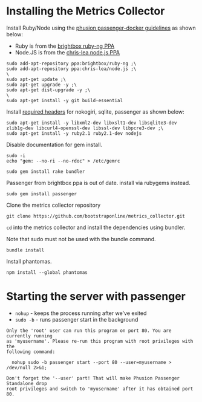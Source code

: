 # Installing the Metrics Collector

Install Ruby/Node using the [phusion passenger-docker guidelines](https://github.com/phusion/passenger-docker) as shown below:

- Ruby is from the    [brightbox ruby-ng PPA](https://launchpad.net/~brightbox/+archive/ubuntu/ruby-ng)
- Node.JS is from the [chris-lea node.js PPA](https://launchpad.net/~chris-lea/+archive/ubuntu/node.js/)

```
sudo add-apt-repository ppa:brightbox/ruby-ng ;\
sudo add-apt-repository ppa:chris-lea/node.js ;\
\
sudo apt-get update ;\
sudo apt-get upgrade -y ;\
sudo apt-get dist-upgrade -y ;\
\
sudo apt-get install -y git build-essential
```

Install [required headers](https://github.com/phusion/passenger-docker/blob/a85d29719ce0439305c03e51918b633ca182aca9/image/devheaders.sh) for nokogiri, sqlite, passenger as shown below:

```
sudo apt-get install -y libxml2-dev libxslt1-dev libsqlite3-dev zlib1g-dev libcurl4-openssl-dev libssl-dev libpcre3-dev ;\
sudo apt-get install -y ruby2.1 ruby2.1-dev nodejs
```

Disable documentation for gem install.

```
sudo -i
echo "gem: --no-ri --no-rdoc" > /etc/gemrc

sudo gem install rake bundler
```

Passenger from brightbox ppa is out of date. install via rubygems instead.

`sudo gem install passenger`

Clone the metrics collector repository

`git clone https://github.com/bootstraponline/metrics_collector.git`

`cd` into the metrics collector and install the dependencies using bundler.

Note that sudo must not be used with the bundle command.

`bundle install`

Install phantomas.

`npm install --global phantomas`

# Starting the server with passenger

- `nohup` - keeps the process running after we've exited
- `sudo -b` - runs passenger start in the background

```
Only the 'root' user can run this program on port 80. You are currently running
as 'myusername'. Please re-run this program with root privileges with the
following command:

  nohup sudo -b passenger start --port 80 --user=myusername > /dev/null 2>&1;

Don't forget the '--user' part! That will make Phusion Passenger Standalone drop
root privileges and switch to 'myusername' after it has obtained port 80.
```
